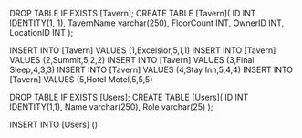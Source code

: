 DROP TABLE IF EXISTS [Tavern];
CREATE TABLE [Tavern](
    ID INT IDENTITY(1, 1),
    TavernName varchar(250),
    FloorCount INT,
    OwnerID INT,
    LocationID INT
);

INSERT INTO [Tavern] 
VALUES (1,Excelsior,5,1,1)
INSERT INTO [Tavern] 
VALUES (2,Summit,5,2,2)
INSERT INTO [Tavern]
VALUES (3,Final Sleep,4,3,3)
INSERT INTO [Tavern]
VALUES (4,Stay Inn,5,4,4)
INSERT INTO [Tavern]
VALUES (5,Hotel Motel,5,5,5)

DROP TABLE IF EXISTS [Users];
CREATE TABLE [Users](
    ID INT IDENTITY(1,1),
    Name varchar(250),
    Role varchar(25)
);

INSERT INTO [Users] ()